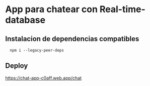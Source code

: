 # App para chatear con Real-time-database


## Instalacion de dependencias compatibles
```
  npm i --legacy-peer-deps
```
## Deploy

https://chat-app-c0aff.web.app/chat
